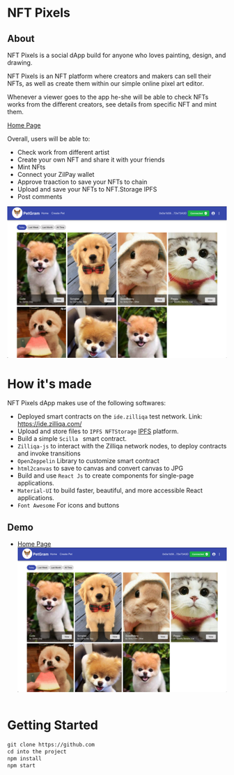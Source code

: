 # NFT Pixels

## About

NFT Pixels is a social dApp build for anyone who loves painting, design, and drawing.

NFT Pixels is an NFT platform where creators and makers can sell their NFTs, as well as create them within our simple online pixel art editor.

Whenever a viewer goes to the app he-she will be able to check NFTs works from the different creators, see details from specific NFT and mint them.

[Home Page](https://6119c859fed150c8471f90fd--petgrams.netlify.app/)

Overall, users will be able to:
- Check work from different artist
- Create your own NFT and share it with your friends
- Mint NFts
- Connect your ZilPay wallet
- Approve traaction to save your NFTs to chain
- Upload and save your NFTs to NFT.Storage IPFS
- Post comments

 ![Main Page](https://raw.githubusercontent.com/electrone901/petgram/main/src/images/cover.png)

# How it's made
NFT Pixels dApp makes use of the following softwares:
* Deployed smart contracts on the `ide.zilliqa`  test network. Link: https://ide.zilliqa.com/
* Upload and store files to `IPFS NFTStorage` [IPFS](https://nft.storage/) platform.
* Build a simple `Scilla ` smart contract.
* `Zilliqa-js` to interact with the Zilliqa network nodes, to deploy contracts and invoke transitions
* `OpenZeppelin` Library to customize smart contract
* `html2canvas` to save to canvas and convert canvas to JPG
* Build and use `React Js` to create components for single-page applications.
* `Material-UI` to build faster, beautiful, and more accessible React applications.
* `Font Awesome` For icons and buttons


## Demo
- [Home Page](https://6119c859fed150c8471f90fd--petgrams.netlify.app/)
  ![Main Page](https://raw.githubusercontent.com/electrone901/petgram/main/src/images/cover.png) <br> <br>


# Getting Started
```
git clone https://github.com
cd into the project
npm install
npm start
```
